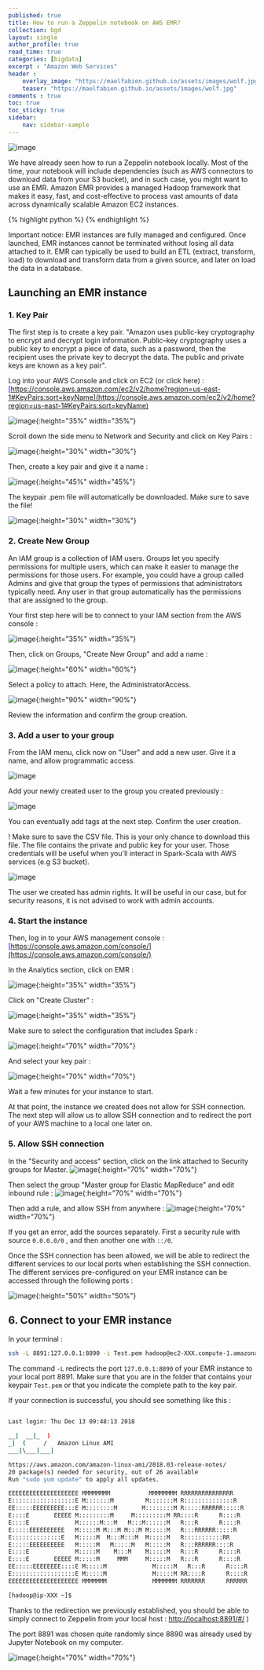 ```yaml
---
published: true
title: How to run a Zeppelin notebook on AWS EMR?
collection: bgd
layout: single
author_profile: true
read_time: true
categories: [bigdata]
excerpt : "Amazon Web Services"
header :
    overlay_image: "https://maelfabien.github.io/assets/images/wolf.jpg"
    teaser: "https://maelfabien.github.io/assets/images/wolf.jpg"
comments : true
toc: true
toc_sticky: true
sidebar:
    nav: sidebar-sample
---
```


![image](https://maelfabien.github.io/assets/images/zep_emr.jpg)

We have already seen how to run a Zeppelin notebook locally. Most of the time, your notebook will include dependencies (such as AWS connectors to download data from your S3 bucket), and in such case, you might want to use an EMR. Amazon EMR provides a managed Hadoop framework that makes it easy, fast, and cost-effective to process vast amounts of data across dynamically scalable Amazon EC2 instances.

{% highlight python %}
{% endhighlight %}

Important notice: EMR instances are fully managed and configured. Once launched, EMR instances cannot be terminated without losing all data attached to it. EMR can typically be used to build an ETL (extract, transform, load) to download and transform data from a given source, and later on load the data in a database.

## Launching an EMR instance

### 1. Key Pair

The first step is to create a key pair. "Amazon uses public-key cryptography to encrypt and decrypt login information. Public–key cryptography uses a public key to encrypt a piece of data, such as a password, then the recipient uses the private key to decrypt the data. The public and private keys are known as a key pair". 

Log into your AWS Console and click on EC2 (or click here) : <span style="color:blue">[https://console.aws.amazon.com/ec2/v2/home?region=us-east-1#KeyPairs:sort=keyName](https://console.aws.amazon.com/ec2/v2/home?region=us-east-1#KeyPairs:sort=keyName)</span>

![image](https://maelfabien.github.io/assets/images/EMR0.jpg){:height="35%" width="35%"}

Scroll down the side menu to Network and Security and click on Key Pairs :

![image](https://maelfabien.github.io/assets/images/key.jpg){:height="30%" width="30%"}

Then, create a key pair and give it a name :

![image](https://maelfabien.github.io/assets/images/key2.jpg){:height="45%" width="45%"}

The keypair .pem file will automatically be downloaded. Make sure to save the file!

![image](https://maelfabien.github.io/assets/images/key3.jpg){:height="30%" width="30%"}

### 2. Create New Group

An IAM group is a collection of IAM users. Groups let you specify permissions for multiple users, which can make it easier to manage the permissions for those users. For example, you could have a group called Admins and give that group the types of permissions that administrators typically need. Any user in that group automatically has the permissions that are assigned to the group.

Your first step here will be to connect to your IAM section from the AWS console :

![image](https://maelfabien.github.io/assets/images/iam1.jpg){:height="35%" width="35%"}

Then, click on Groups, "Create New Group" and add a name :

![image](https://maelfabien.github.io/assets/images/iam2.jpg){:height="60%" width="60%"}

Select a policy to attach. Here, the AdministratorAccess.

![image](https://maelfabien.github.io/assets/images/iam3.jpg){:height="90%" width="90%"}

Review the information and confirm the group creation.

### 3. Add a user to your group

From the IAM menu, click now on "User" and add a new user. Give it a name, and allow programmatic access.

![image](https://maelfabien.github.io/assets/images/iam4.jpg)

Add your newly created user to the group you created previously :

![image](https://maelfabien.github.io/assets/images/iam5.jpg)

You can eventually add tags at the next step. Confirm the user creation. 

! Make sure to save the CSV file. This is your only chance to download this file. The file contains the private and public key for your user. Those credentials will be useful when you'll interact in Spark-Scala with AWS services (e.g S3 bucket).

![image](https://maelfabien.github.io/assets/images/iam6.jpg)

The user we created has admin rights. It will be useful in our case, but for security reasons, it is not advised to work with admin accounts. 

### 4. Start the instance

Then, log in to your AWS management console : <span style="color:blue">[https://console.aws.amazon.com/console/](https://console.aws.amazon.com/console/)</span>

In the Analytics section, click on EMR :

![image](https://maelfabien.github.io/assets/images/EMR1.v){:height="35%" width="35%"}

Click on "Create Cluster" :

![image](https://maelfabien.github.io/assets/images/EMR2.jpg){:height="35%" width="35%"}

Make sure to select the configuration that includes Spark :

![image](https://maelfabien.github.io/assets/images/EMR3.jpg){:height="70%" width="70%"}

And select your key pair :

![image](https://maelfabien.github.io/assets/images/key4.jpg){:height="70%" width="70%"}

Wait a few minutes for your instance to start. 

At that point, the instance we created does not allow for SSH connection. The next step will allow us to allow SSH connection and to redirect the port of your AWS machine to a local one later on. 

### 5. Allow SSH connection

In the "Security and access" section, click on the link attached to Security groups for Master.
![image](https://maelfabien.github.io/assets/images/ssh1.jpg){:height="70%" width="70%"}

Then select the group "Master group for Elastic MapReduce" and edit inbound rule :
![image](https://maelfabien.github.io/assets/images/ssh2.jpg){:height="70%" width="70%"}

Then add a rule, and allow SSH from anywhere :
![image](https://maelfabien.github.io/assets/images/ssh3.jpg){:height="70%" width="70%"}

If you get an error, add the sources separately. First a security rule with source ``` 0.0.0.0/0 ``` , and then another one with ``` ::/0 ```.

Once the SSH connection has been allowed, we will be able to redirect the different services to our local ports when establishing the SSH connection. The different services pre-configured on your EMR instance can be accessed through the following ports :

![image](https://maelfabien.github.io/assets/images/ssh4.jpg){:height="50%" width="50%"}

## 6. Connect to your EMR instance

In your terminal :

``` bash
ssh -L 8891:127.0.0.1:8890 -i Test.pem hadoop@ec2-XXX.compute-1.amazonaws.com 
```

The command ``` -L ``` redirects the port  ``` 127.0.0.1:8890 ```  of your EMR instance to your local port 8891. Make sure that you are in the folder that contains your keypair  ``` Test.pem ``` or that you indicate the complete path to the key pair.

If your connection is successful, you should see something like this :
```bash

Last login: Thu Dec 13 09:48:13 2018

__|  __|_  )
_|  (     /   Amazon Linux AMI
___|\___|___|

https://aws.amazon.com/amazon-linux-ami/2018.03-release-notes/
20 package(s) needed for security, out of 26 available
Run "sudo yum update" to apply all updates.

EEEEEEEEEEEEEEEEEEEE MMMMMMMM           MMMMMMMM RRRRRRRRRRRRRRR    
E::::::::::::::::::E M:::::::M         M:::::::M R::::::::::::::R   
EE:::::EEEEEEEEE:::E M::::::::M       M::::::::M R:::::RRRRRR:::::R 
E::::E       EEEEE M:::::::::M     M:::::::::M RR::::R      R::::R
E::::E             M::::::M:::M   M:::M::::::M   R:::R      R::::R
E:::::EEEEEEEEEE   M:::::M M:::M M:::M M:::::M   R:::RRRRRR:::::R 
E::::::::::::::E   M:::::M  M:::M:::M  M:::::M   R:::::::::::RR   
E:::::EEEEEEEEEE   M:::::M   M:::::M   M:::::M   R:::RRRRRR::::R  
E::::E             M:::::M    M:::M    M:::::M   R:::R      R::::R
E::::E       EEEEE M:::::M     MMM     M:::::M   R:::R      R::::R
EE:::::EEEEEEEE::::E M:::::M             M:::::M   R:::R      R::::R
E::::::::::::::::::E M:::::M             M:::::M RR::::R      R::::R
EEEEEEEEEEEEEEEEEEEE MMMMMMM             MMMMMMM RRRRRRR      RRRRRR

[hadoop@ip-XXX ~]$ 
```

Thanks to the redirection we previously established, you should be able to simply connect to Zeppelin from your local host : <span style="color:blue">[http://localhost:8891/#/](http://localhost:8891/#/)</span> )

The port 8891 was chosen quite randomly since 8890 was already used by Jupyter Notebook on my computer.

![image](https://maelfabien.github.io/assets/images/zeppelin.jpg){:height="70%" width="70%"}